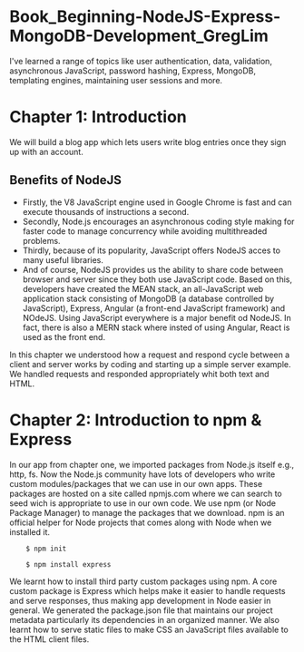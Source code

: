 # Book_Beginning-NodeJS-Express-MongoDB-Development_GregLim
I've learned a range of topics like user authentication, data, validation, asynchronous JavaScript, password hashing, Express, MongoDB, templating engines, maintaining user sessions and more.

# Chapter 1: Introduction
We will build a blog app which lets users write blog entries once they sign up with an account.

## Benefits of NodeJS
* Firstly, the V8 JavaScript engine used in Google Chrome is fast and can execute thousands of instructions a second.
* Secondly, Node.js encourages an asynchronous coding style making for faster code to manage concurrency while avoiding multithreaded problems.
* Thirdly, because of its popularity, JavaScript offers NodeJS acces to many useful libraries.
* And of course, NodeJS provides us the ability to share code between browser and server since they both use JavaScript code. Based on this, developers have created the MEAN stack, an all-JavaScript web application stack consisting of MongoDB (a database controlled by JavaScript), Express, Angular (a front-end JavaScript framework) and NOdeJS. Using JavaScript everywhere is a major benefit od NodeJS. In fact, there is also a MERN stack where insted of using Angular, React is used as the front end.

In this chapter we understood how a request and respond cycle between a client and server works by coding and starting up a simple server example. We handled requests and responded appropriately whit both text and HTML.

# Chapter 2: Introduction to npm & Express
In our app from chapter one, we imported packages from Node.js itself e.g., http, fs. Now the Node.js community have lots of developers who write custom modules/packages that we can use in our own apps. These packages are hosted on a site called npmjs.com where we can search to seed wich is appropriate to use in our own code. We use npm (or Node Package Manager) to manage the packages that we download. npm is an official helper for Node projects that comes along with Node when we installed it.

```
    $ npm init
```
```
    $ npm install express
```

We learnt how to install third party custom packages using npm. A core custom package is Express which helps make it easier to handle requests and serve responses, thus making app development in Node easier in general. We generated the package.json file that maintains our project metadata particularly its dependencies in an organized manner. We also learnt how to serve static files to make CSS an JavaScript files available to the HTML client files.